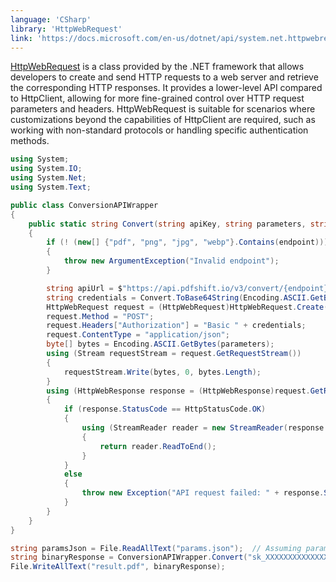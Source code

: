 ```yaml
---
language: 'CSharp'
library: 'HttpWebRequest'
link: 'https://docs.microsoft.com/en-us/dotnet/api/system.net.httpwebrequest?view=net-5.0'
---
```


[HttpWebRequest](https://docs.microsoft.com/en-us/dotnet/api/system.net.httpwebrequest?view=net-5.0) is a class provided by the .NET framework that allows developers to create and send HTTP requests to a web server and retrieve the corresponding HTTP responses. It provides a lower-level API compared to HttpClient, allowing for more fine-grained control over HTTP request parameters and headers. HttpWebRequest is suitable for scenarios where customizations beyond the capabilities of HttpClient are required, such as working with non-standard protocols or handling specific authentication methods.

```csharp
using System;
using System.IO;
using System.Net;
using System.Text;

public class ConversionAPIWrapper
{
    public static string Convert(string apiKey, string parameters, string endpoint = "pdf")
    {
        if (! (new[] {"pdf", "png", "jpg", "webp"}.Contains(endpoint))) 
        {
            throw new ArgumentException("Invalid endpoint");
        }

        string apiUrl = $"https://api.pdfshift.io/v3/convert/{endpoint}";
        string credentials = Convert.ToBase64String(Encoding.ASCII.GetBytes("api:" + apiKey));
        HttpWebRequest request = (HttpWebRequest)HttpWebRequest.Create(new Uri(apiUrl));
        request.Method = "POST";
        request.Headers["Authorization"] = "Basic " + credentials;
        request.ContentType = "application/json";
        byte[] bytes = Encoding.ASCII.GetBytes(parameters);
        using (Stream requestStream = request.GetRequestStream())
        {
            requestStream.Write(bytes, 0, bytes.Length);
        }
        using (HttpWebResponse response = (HttpWebResponse)request.GetResponse())
        {
            if (response.StatusCode == HttpStatusCode.OK)
            {
                using (StreamReader reader = new StreamReader(response.GetResponseStream()))
                {
                    return reader.ReadToEnd();
                }
            }
            else
            {
                throw new Exception("API request failed: " + response.StatusCode.ToString());
            }
        }
    }
}
```

```csharp
string paramsJson = File.ReadAllText("params.json");  // Assuming parameters are stored inside a JSON file
string binaryResponse = ConversionAPIWrapper.Convert("sk_XXXXXXXXXXXXXX", paramsJson);
File.WriteAllText("result.pdf", binaryResponse);
```
